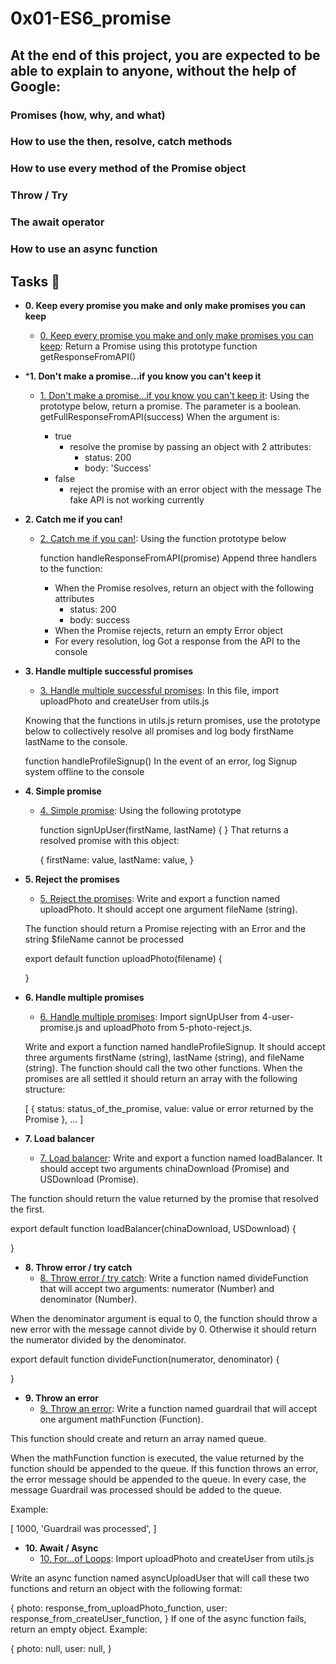 # 0x01-ES6_promise
## At the end of this project, you are expected to be able to explain to anyone, without the help of Google:

### Promises (how, why, and what)
### How to use the then, resolve, catch methods
### How to use every method of the Promise object
### Throw / Try
### The await operator
### How to use an async function
## Tasks :page_with_curl:

* **0. Keep every promise you make and only make promises you can keep**
  * [0. Keep every promise you make and only make promises you can keep](./0-promise.js):
  Return a Promise using this prototype function getResponseFromAPI() 
 
* ***1. Don't make a promise...if you know you can't keep it**
  * [1. Don't make a promise...if you know you can't keep it](./1-promise.js): 
  Using the prototype below, return a promise. The parameter is a boolean.
  getFullResponseFromAPI(success)
    When the argument is:

    * true
      * resolve the promise by passing an object with 2 attributes:
          * status: 200
          * body: 'Success'
    * false
      * reject the promise with an error object with the message The fake API is not working currently

* **2. Catch me if you can!**
  * [2. Catch me if you can!](./2-then.js): 
    Using the function prototype below

    function handleResponseFromAPI(promise)
    Append three handlers to the function:

    * When the Promise resolves, return an object with the following attributes
        * status: 200
        * body: success
    * When the Promise rejects, return an empty Error object
    * For every resolution, log Got a response from the API to the console

* **3. Handle multiple successful promises**
  * [3. Handle multiple successful promises](./3-all.js):
  In this file, import uploadPhoto and createUser from utils.js

  Knowing that the functions in utils.js return promises, use the prototype below to collectively resolve all promises and log body firstName lastName to the console.

  function handleProfileSignup()
  In the event of an error, log Signup system offline to the console

* **4. Simple promise**
  * [4. Simple promise](./4-user-promise.js):
    Using the following prototype

    function signUpUser(firstName, lastName) {
    }
    That returns a resolved promise with this object:

    {
      firstName: value,
      lastName: value,
    }

* **5. Reject the promises**
  * [5. Reject the promises](./5-photo-reject.js):
  Write and export a function named uploadPhoto. It should accept one argument fileName (string).

  The function should return a Promise rejecting with an Error and the string $fileName cannot be processed

  export default function uploadPhoto(filename) {

  }

* **6. Handle multiple promises**
  * [6. Handle multiple promises](./6-final-user.js):
 Import signUpUser from 4-user-promise.js and uploadPhoto from 5-photo-reject.js.

  Write and export a function named handleProfileSignup. It should accept three arguments firstName (string), lastName (string), and fileName (string). The function should call the two other functions. When the promises are all settled it should return an array with the following structure:

  [
      {
        status: status_of_the_promise,
        value: value or error returned by the Promise
      },
      ...
    ]


* **7. Load balancer**
  * [7. Load balancer](./7-load_balancer.js):
Write and export a function named loadBalancer. It should accept two arguments chinaDownload (Promise) and USDownload (Promise).

The function should return the value returned by the promise that resolved the first.

export default function loadBalancer(chinaDownload, USDownload) {

}

* **8. Throw error / try catch**
  * [8. Throw error / try catch](./8-try.js):
Write a function named divideFunction that will accept two arguments: numerator (Number) and denominator (Number).

When the denominator argument is equal to 0, the function should throw a new error with the message cannot divide by 0. Otherwise it should return the numerator divided by the denominator.

export default function divideFunction(numerator, denominator) {

}
* **9. Throw an error**
  * [9. Throw an error](./9-try.js):
Write a function named guardrail that will accept one argument mathFunction (Function).

This function should create and return an array named queue.

When the mathFunction function is executed, the value returned by the function should be appended to the queue. If this function throws an error, the error message should be appended to the queue. In every case, the message Guardrail was processed should be added to the queue.

Example:

[
  1000,
  'Guardrail was processed',
]

* **10. Await / Async**
  * [10. For...of Loops](./100-await.js):
Import uploadPhoto and createUser from utils.js

Write an async function named asyncUploadUser that will call these two functions and return an object with the following format:

{
  photo: response_from_uploadPhoto_function,
  user: response_from_createUser_function,
}
If one of the async function fails, return an empty object. Example:

{
  photo: null,
  user: null,
}
